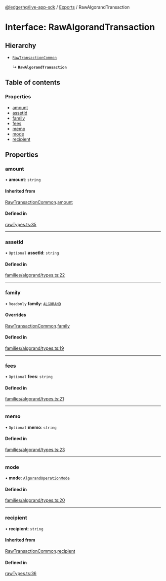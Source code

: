 [@ledgerhq/live-app-sdk](../README.md) / [Exports](../modules.md) / RawAlgorandTransaction

# Interface: RawAlgorandTransaction

## Hierarchy

- [`RawTransactionCommon`](RawTransactionCommon.md)

  ↳ **`RawAlgorandTransaction`**

## Table of contents

### Properties

- [amount](RawAlgorandTransaction.md#amount)
- [assetId](RawAlgorandTransaction.md#assetid)
- [family](RawAlgorandTransaction.md#family)
- [fees](RawAlgorandTransaction.md#fees)
- [memo](RawAlgorandTransaction.md#memo)
- [mode](RawAlgorandTransaction.md#mode)
- [recipient](RawAlgorandTransaction.md#recipient)

## Properties

### amount

• **amount**: `string`

#### Inherited from

[RawTransactionCommon](RawTransactionCommon.md).[amount](RawTransactionCommon.md#amount)

#### Defined in

[rawTypes.ts:35](https://github.com/LedgerHQ/live-app-sdk/blob/dc89379/src/rawTypes.ts#L35)

___

### assetId

• `Optional` **assetId**: `string`

#### Defined in

[families/algorand/types.ts:22](https://github.com/LedgerHQ/live-app-sdk/blob/dc89379/src/families/algorand/types.ts#L22)

___

### family

• `Readonly` **family**: [`ALGORAND`](../enums/FAMILIES.md#algorand)

#### Overrides

[RawTransactionCommon](RawTransactionCommon.md).[family](RawTransactionCommon.md#family)

#### Defined in

[families/algorand/types.ts:19](https://github.com/LedgerHQ/live-app-sdk/blob/dc89379/src/families/algorand/types.ts#L19)

___

### fees

• `Optional` **fees**: `string`

#### Defined in

[families/algorand/types.ts:21](https://github.com/LedgerHQ/live-app-sdk/blob/dc89379/src/families/algorand/types.ts#L21)

___

### memo

• `Optional` **memo**: `string`

#### Defined in

[families/algorand/types.ts:23](https://github.com/LedgerHQ/live-app-sdk/blob/dc89379/src/families/algorand/types.ts#L23)

___

### mode

• **mode**: [`AlgorandOperationMode`](../modules.md#algorandoperationmode)

#### Defined in

[families/algorand/types.ts:20](https://github.com/LedgerHQ/live-app-sdk/blob/dc89379/src/families/algorand/types.ts#L20)

___

### recipient

• **recipient**: `string`

#### Inherited from

[RawTransactionCommon](RawTransactionCommon.md).[recipient](RawTransactionCommon.md#recipient)

#### Defined in

[rawTypes.ts:36](https://github.com/LedgerHQ/live-app-sdk/blob/dc89379/src/rawTypes.ts#L36)
